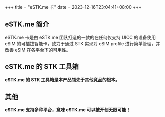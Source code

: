 +++
title = "eSTK.me 卡"
date =  2023-12-16T23:04:41+08:00
+++

## eSTK.me 简介

eSTK.me 卡是由 eSTK.me 团队打造的一款的在任何仅支持 UICC 的设备使用 eSIM 的可插拔智能卡，致力于通过 STK 实现对 eSIM profile 进行简单管理，并改善 eSIM 在各平台下的可用性。

## eSTK.me 的 STK 工具箱

**eSTK.me 的 STK 工具箱是本产品领先于其他竞品的根本。**

## 其他

**eSTK.me 支持多种平台，意味 eSTK.me 可以被开创无限可能！**
